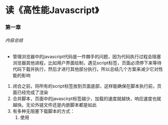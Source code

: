 # 读《高性能Javascript》
### 第一章
###### 内容总结
+ 管理浏览器中的javascript代码是一件棘手的问题，因为代码执行过程会阻塞浏览器其他进程，比如用户界面绘制，遇见script标签，页面必须停下来等待代码下载并执行，然后才进行其他部分执行。所以总结几个方案来减少它对性能的影响
1. </body>闭合之前，将所有的script标签放到页面底部，这样能确保在脚本执行前，页面已经完成了渲染
2. 合并脚本，页面中的javascirpt标签越少，加载的速度就越快，响应速度也就越快。无论外链文件还是内嵌脚本都是如此
3. 有多种无阻塞下载脚本的方式：
   1. 使用<script>标签的defer属性 
   2. 使用动态创建的script脚本下载并执行代码
   3. 使用XHR对象下载javascript代码并注入页面中
    
### 第二章
###### 内容总结（理解原型与原型链，作用域与作用域链，闭包等概念有助于阅读理解这些操作）
+ 在javascript中，数据存储的位置会对代码整体的性能产生极大的影响。数据储存共有4种方式：字面量、变量、数组项、对象成员，他们都有各自的特点：
1. 访问字面量和局部变量的速度最快，而访问数组元素和对象成员相对比较慢
2. 由于局部变量存在于作用域的起始位置，因此访问局部变量会比访问跨作用域变量要快。变量在作用域链的位置越深，访问所需的时间就越长。由于全局变量总是处于作用域链的最末端，因此访问也是最慢的。
3. 避免使用with语句，因为它会改变执行作用域链，同样try-catch中的catch也会有同样的影响，因此使用要小心
4. 嵌套的对象成员会明显影响性能，因此要少使用。
5. 属性和方法在原型链中的位置越深，访问起来它的速度也越慢
6. 通常来说，你可以把常用的对象成员、数组元素、跨域变量保存在局部变量上来改善js性能，因为方法局部变量总是最快的
+ 对应的操作一般有哪些？
 1. 如果能使用字面量和局部对象，尽量使用
 2. 将一些常用的全局变量或数组元素保存为局部变量，进行使用
 3. with与eval不用，try-catch合理使用
 4. 管理你的闭包，在能保证使用合理的情况下使用
 5. 嵌套成员的使用合理化，比如window.location.href比location.href慢，使用后者
 6. 缓存对象属性，某个属性使用多次，那就进行缓存处理。
### 第三章
##### 内容总结
+ 访问和操作DOM是现代web应用的重要组成部分。但每次穿越连接ECMAScript和DOM两个岛屿之间的桥梁，都会被收过路费，为了减少DOM编程带来的性能损失，有以下几点：
 1. 最小化DOM访问次数，尽可能在js端处理。
 2. 如果需要多次访问某一个DOM节点，请使用局部变量储存它的引用。
 3. 小心处理HTML集合，因为他们实时连系着底层文档。把集合的长度缓存到一个变量中，并在迭代中使用它。如果需要经常操作集合，建议把它拷贝到一个数组上
 4. 如果可能的话，以最快的速度API访问，比如querySelecttorAll() 和 firstElementChild。
 5. 要留意重绘和重排，批量修改样式时，“离线”操作DOM树，使用缓存，并减少访问布局信息的次数。
 6. 动画中使用绝对定位。
 7. 使用事件委托来减少事件处理器的数量。
 8. 重绘和重排（面试点）
    1. 什么是重绘和重排：
       
    ```
      重排与重绘概念：
      当DOM的变化影响了元素的几何属性（宽高），比如改变边框宽度或者给段落增加文字，导致行数增加，
      浏览器需要重新计算元素的几何属性，同样其他元素的几何属性和位置都受到影响。
      浏览器会使渲染树上受到影响的部分失效，并重新构造渲染树，这个过程称为重排（reflow）。
      重排完成后，浏览器会重新绘制收到影响的部分到屏幕中，这个过程叫重绘（repaint）。
    ```
    2. 下面几个情况会出现重排
    ```
        A、添加或删除可见的DOM元素
        B、元素位置改变
        C、元素尺寸改变（包括内边距、外边距、边框宽度、厚度、高度、宽度等）
        D、内容发生变化
        E、页面渲染器初始化
        F、浏览器窗口尺寸发生变化
        *** 有些改变会触发整个页面重排：比如滚动条出现时 ***
    ```
    
### 第四章
##### 内容总结
+ Javascript和其他编程语言一样，代码的写法和算法会影响运行时间。与其他的语言不同的是，Javascript可用资源有限，因此优化技术更为重要
+ for、while和do-while循环性能相当，并没有一种循环类型明显快于或慢于其他类型
+ 避免使用for-in循环除非你需要遍历一个属性数量未知的对象
+ 改善循环的性能的最佳方式是减少每次迭代的运算和减少循环的迭代次数
+ 通常来说，switch总是比if-else快，但并不总是最佳解决方案
+ 在判断条件较多时，查找表比if-else和switch会更快
+ 浏览器的调用栈大小限制了递归算法哎javascript中的应用，栈溢出错误会导致其他代码中断运行
+ 如果你遇到栈溢出错误，可将方案改为迭代算法，或应用Memoization来避免重复计算

### 第五章
##### 内容总结
+ 密集的字符串操作和草率地编写正则表达式可能会产生严重的性能障碍，针对这些问题，有以下相应的措施解决
+ 当连接数量巨大或尺寸巨大的字符串时，数组合并是唯一在IE7以及更早版本中性能合理的方法
+ 如果不需要考虑IE7以及更早的版本性能，数组项合并是最慢的字符串连接方法之一，推荐使用简单的+和+=操作符代替，避免不必要的的中间字符串
+ 回溯既是正则表达式匹配功能的基本组成部分，也是正则表达式的低效来源
+ 基本地方，但是因为某些特殊的字符串匹配动作导致运行缓慢甚至浏览器崩溃，避免这个问题的办法是：使相邻的字元互斥，避免嵌套量词对同一字符串的相同部分多次匹配，通过重复利用预查的原子组去除不必要的回溯
+ 提高正则表达式效率的各种技术手段会有助于正则表达式更快的匹配，并在非匹配位置上花更少时间。
+ 正则表达式并不总是完成工作的最佳工具，尤其是你只搜索字面字符串的时候。
+ 尽管有许多方法可以去除字符串的首尾空白，但使两个简单的正则表达式（一个来去除头部空白，另一个用来去除尾部空白）来处理大量字符串内容提供一个简洁而跨浏览器的方法。从字符串末尾开始循环向前搜索第一个非空白字符，或者将此技术同正则表达式结合起来，会提供一个更好的替代方案，他很少受到字符串长度的影响。

### 第六章
##### 快速相应用户界面
```
    // Splitting Up Tasks
    /**
     * @param { steps, args, callback }
     * steps --> tasks array  args ---> mission needed  callback                           
     */
    function mulitstep(steps, args, callback) {
        var tasks = steps.cocat(); // 克隆数组
        setTimeout(function() {
            var task = tasks.shift();
            task.apply(null, args || []);
            
            // 检查是否还有其他任务
            if (tasks.lenght > 0) {
                setTimeout(argument.callee, 25);
            } else {
                callback();
            }
        }, 25)
    }

```
+ JavaScript和用户界面更新在同一个进程中运行，因此一次只能处理一件事情。这意味着当JavaScript代码运行时，用户界面不能响应输入，反之亦然。高效的管理UI线程就是要确保Javascript不能运行太长时间，以免影响用户体验。
+ 任何javascript任务都不应当执行超过100毫秒，过长的运行时间会导致UI更新出现明显的延迟，从而对用户的体验产生负面影响。
+ javascript运行期间，浏览器响应用户的行为存在差异，无论如何，javascript长时间运行将导致用户体验变得混乱和脱节。
+ 定时器可用来安排代码延迟执行，它使得你可以把长时间运行脚本分解承诺一系列的小任务，
+ web worker是新版浏览器支持的特性，它允许你在UI线程外部窒息感javascript代码，从而避免锁定UI。
+ Web应用越复杂，积极主动地管理UI线程就越重要，即使javascript代码再重要，也不能影响用户体验。
```

    /**
     * web worker 运行环境
     * 组成部分：TODO: ---->
     * 
     */
     
     
    /**
     * web worker 运行环境
     * 组成部分：
     * 
     * 一个 navigation 对象，只包含四个属性：appName,appVersion,userAgent,platform
     * 一个 location 对象（与window.location相同，同样属性都是只读的）
     * 一个 self 对象 指向全局的worker对象
     * 一个 importScript对象，用来加载worker所用到的外部JavaScript文件
     * 所有的ECMAScript对象
     * XMLHttpRequest对象
     * setInterval与setTimeout
     * 一个 close方法
     * 
     */
    
     // 与worker通信
     var worker = new Worker('code.js');
     worker.onmessage = function (event) {
        alert(event.data);
     }
    
     worker.postMessage('Jack');
    
     // code.js 内部
    
     self.onmessage = function(event) {
        self.postMessage('hello ' + event.data + ' !');
     }
    
     // 与worker通信的唯一方式就是 基于这样的消息系统
    
     // 加载外部文件 importScript 的方法加载外部文件
     importScripts('file.js');
     self.onmessage = function(event) {
        self.postMessage('hello ' + event.data + ' !');
     }
    
     // worker 实际应用 解析大容量的JSON
    
     var worker = new Worker('bigJson.js');
    
     worker.onmessage = function(event) {
         var jsonData = event.data;
         evaluateData(jsonData);
     }
    
     worker.postMessage(jsonText);
    
     // 在jsonParser 内部
    
     self.onmessage = function() {
         var jsonText = event.data;
         // 解析json
         var data = JSON.parse(jsonText);
    
         // 回传
         self.postMessage(data);
     }
    
     // 应用场景
     // A: 编码。解码大字符串
     // B: 复杂的数学运算（图像或者视频处理）
     // C: 大数组排序
     


```

    
